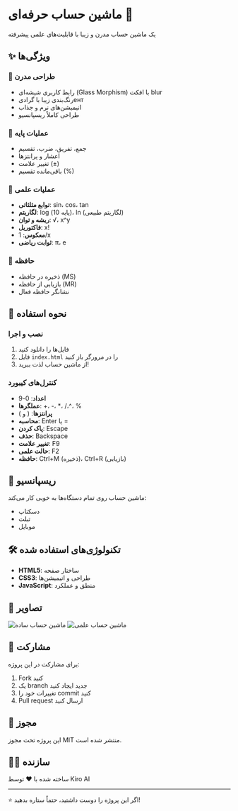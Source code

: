 # ماشین حساب حرفه‌ای 🧮

یک ماشین حساب مدرن و زیبا با قابلیت‌های علمی پیشرفته

## ✨ ویژگی‌ها

### 🎨 طراحی مدرن
- رابط کاربری شیشه‌ای (Glass Morphism) با افکت blur
- رنگ‌بندی زیبا با گرادیент
- انیمیشن‌های نرم و جذاب
- طراحی کاملاً ریسپانسیو

### 🔢 عملیات پایه
- جمع، تفریق، ضرب، تقسیم
- اعشار و پرانتزها
- تغییر علامت (±)
- باقی‌مانده تقسیم (%)

### 🔬 عملیات علمی
- **توابع مثلثاتی**: sin، cos، tan
- **لگاریتم**: log (پایه 10)، ln (لگاریتم طبیعی)
- **ریشه و توان**: √، x^y
- **فاکتوریل**: x!
- **معکوس**: 1/x
- **ثوابت ریاضی**: π، e

### 💾 حافظه
- ذخیره در حافظه (MS)
- بازیابی از حافظه (MR)
- نشانگر حافظه فعال

## 🚀 نحوه استفاده

### نصب و اجرا
1. فایل‌ها را دانلود کنید
2. فایل `index.html` را در مرورگر باز کنید
3. از ماشین حساب لذت ببرید!

### کنترل‌های کیبورد
- **اعداد**: 0-9
- **عملگرها**: +، -، *، /،^، %
- **پرانتزها**: ( و )
- **محاسبه**: Enter یا =
- **پاک کردن**: Escape
- **حذف**: Backspace
- **تغییر علامت**: F9
- **حالت علمی**: F2
- **حافظه**: Ctrl+M (ذخیره)، Ctrl+R (بازیابی)

## 📱 ریسپانسیو

ماشین حساب روی تمام دستگاه‌ها به خوبی کار می‌کند:
- دسکتاپ
- تبلت
- موبایل

## 🛠️ تکنولوژی‌های استفاده شده

- **HTML5**: ساختار صفحه
- **CSS3**: طراحی و انیمیشن‌ها
- **JavaScript**: منطق و عملکرد

## 📸 تصاویر

![ماشین حساب ساده](screenshot-basic.png)
![ماشین حساب علمی](screenshot-scientific.png)

## 🤝 مشارکت

برای مشارکت در این پروژه:
1. Fork کنید
2. یک branch جدید ایجاد کنید
3. تغییرات خود را commit کنید
4. Pull request ارسال کنید

## 📄 مجوز

این پروژه تحت مجوز MIT منتشر شده است.

## 👨‍💻 سازنده

ساخته شده با ❤️ توسط Kiro AI

---

⭐ اگر این پروژه را دوست داشتید، حتماً ستاره بدهید!